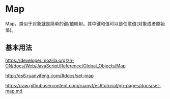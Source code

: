 # Map

Map，类似于对象就是简单的键/值映射。其中键和值可以是任意值(对象或者原始值)。

## 基本用法

https://developer.mozilla.org/zh-CN/docs/Web/JavaScript/Reference/Global_Objects/Map

http://es6.ruanyifeng.com/#docs/set-map

https://raw.githubusercontent.com/ruanyf/es6tutorial/gh-pages/docs/set-map.md